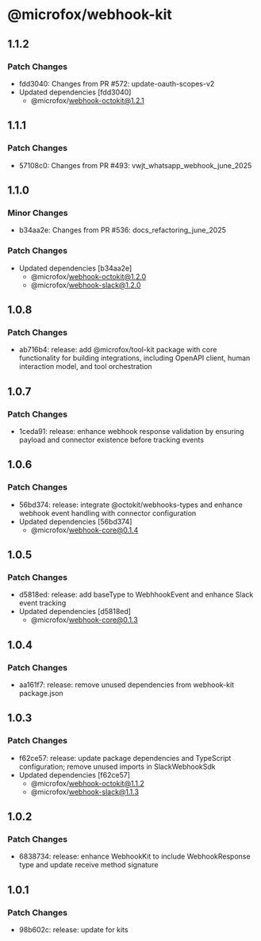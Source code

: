 # @microfox/webhook-kit

## 1.1.2

### Patch Changes

- fdd3040: Changes from PR #572: update-oauth-scopes-v2
- Updated dependencies [fdd3040]
  - @microfox/webhook-octokit@1.2.1

## 1.1.1

### Patch Changes

- 57108c0: Changes from PR #493: vwjt_whatsapp_webhook_june_2025

## 1.1.0

### Minor Changes

- b34aa2e: Changes from PR #536: docs_refactoring_june_2025

### Patch Changes

- Updated dependencies [b34aa2e]
  - @microfox/webhook-octokit@1.2.0
  - @microfox/webhook-slack@1.2.0

## 1.0.8

### Patch Changes

- ab716b4: release: add @microfox/tool-kit package with core functionality for building integrations, including OpenAPI client, human interaction model, and tool orchestration

## 1.0.7

### Patch Changes

- 1ceda91: release: enhance webhook response validation by ensuring payload and connector existence before tracking events

## 1.0.6

### Patch Changes

- 56bd374: release: integrate @octokit/webhooks-types and enhance webhook event handling with connector configuration
- Updated dependencies [56bd374]
  - @microfox/webhook-core@0.1.4

## 1.0.5

### Patch Changes

- d5818ed: release: add baseType to WebhhookEvent and enhance Slack event tracking
- Updated dependencies [d5818ed]
  - @microfox/webhook-core@0.1.3

## 1.0.4

### Patch Changes

- aa161f7: release: remove unused dependencies from webhook-kit package.json

## 1.0.3

### Patch Changes

- f62ce57: release: update package dependencies and TypeScript configuration; remove unused imports in SlackWebhookSdk
- Updated dependencies [f62ce57]
  - @microfox/webhook-octokit@1.1.2
  - @microfox/webhook-slack@1.1.3

## 1.0.2

### Patch Changes

- 6838734: release: enhance WebhookKit to include WebhookResponse type and update receive method signature

## 1.0.1

### Patch Changes

- 98b602c: release: update for kits
